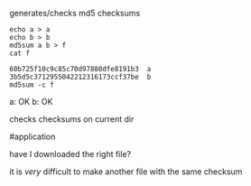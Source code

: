 generates/checks md5 checksums

    echo a > a
    echo b > b
    md5sum a b > f
    cat f

    60b725f10c9c85c70d97880dfe8191b3  a
    3b5d5c3712955042212316173ccf37be  b
    md5sum -c f

a: OK
b: OK

checks checksums on current dir

#application

have I downloaded the right file?

it is *very* difficult to make another file
with the same checksum
